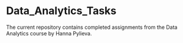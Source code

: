 # Data_Analytics_Tasks
The current repository contains completed assignments from the Data Analytics course by Hanna Pylieva.
